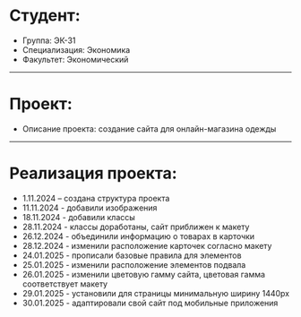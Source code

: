 # Студент: 
- Группа: ЭК-31
- Специализация: Экономика
- Факультет: Экономический
---
# Проект: 
- Описание проекта: создание сайта для онлайн-магазина одежды
---
# Реализация проекта:
- 1.11.2024 – создана структура проекта
- 11.11.2024 - добавили изображения
- 18.11.2024 - добавили классы
- 28.11.2024 - классы доработаны, сайт приближен к макету
- 26.12.2024 - объединили информацию о товарах в карточки 
- 28.12.2024 - изменили расположение карточек согласно макету
- 24.01.2025 - прописали базовые правила для элементов
- 25.01.2025 - изменили расположение элементов подвала
- 26.01.2025 - изменили цветовую гамму сайта, цветовая гамма соответствует макету
- 29.01.2025 - установили для страницы минимальную ширину 1440px
- 30.01.2025 - адаптировали свой сайт под мобильные приложения
